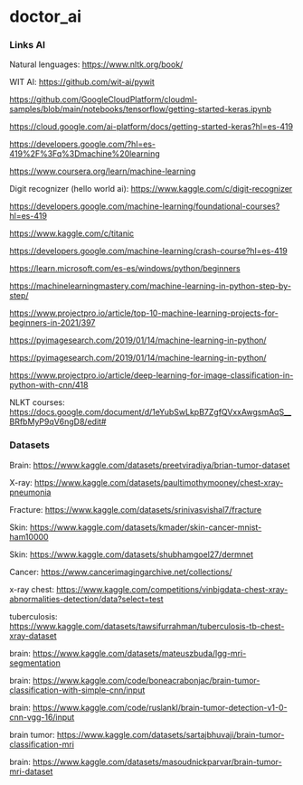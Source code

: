 # doctor_ai

### Links AI

Natural lenguages: https://www.nltk.org/book/

WIT AI: https://github.com/wit-ai/pywit

https://github.com/GoogleCloudPlatform/cloudml-samples/blob/main/notebooks/tensorflow/getting-started-keras.ipynb

https://cloud.google.com/ai-platform/docs/getting-started-keras?hl=es-419

https://developers.google.com/?hl=es-419%2F%3Fq%3Dmachine%20learning

https://www.coursera.org/learn/machine-learning

Digit recognizer (hello world ai): https://www.kaggle.com/c/digit-recognizer

https://developers.google.com/machine-learning/foundational-courses?hl=es-419

https://www.kaggle.com/c/titanic

https://developers.google.com/machine-learning/crash-course?hl=es-419

https://learn.microsoft.com/es-es/windows/python/beginners

https://machinelearningmastery.com/machine-learning-in-python-step-by-step/

https://www.projectpro.io/article/top-10-machine-learning-projects-for-beginners-in-2021/397

https://pyimagesearch.com/2019/01/14/machine-learning-in-python/

https://pyimagesearch.com/2019/01/14/machine-learning-in-python/

https://www.projectpro.io/article/deep-learning-for-image-classification-in-python-with-cnn/418

NLKT courses: https://docs.google.com/document/d/1eYubSwLkpB7ZgfQVxxAwgsmAqS__BRfbMyP9qV6ngD8/edit#

### Datasets

Brain: https://www.kaggle.com/datasets/preetviradiya/brian-tumor-dataset

X-ray: https://www.kaggle.com/datasets/paultimothymooney/chest-xray-pneumonia

Fracture: https://www.kaggle.com/datasets/srinivasvishal7/fracture

Skin: https://www.kaggle.com/datasets/kmader/skin-cancer-mnist-ham10000

Skin: https://www.kaggle.com/datasets/shubhamgoel27/dermnet

Cancer: https://www.cancerimagingarchive.net/collections/

x-ray chest: https://www.kaggle.com/competitions/vinbigdata-chest-xray-abnormalities-detection/data?select=test

tuberculosis: https://www.kaggle.com/datasets/tawsifurrahman/tuberculosis-tb-chest-xray-dataset

brain: https://www.kaggle.com/datasets/mateuszbuda/lgg-mri-segmentation

brain: https://www.kaggle.com/code/boneacrabonjac/brain-tumor-classification-with-simple-cnn/input

brain: https://www.kaggle.com/code/ruslankl/brain-tumor-detection-v1-0-cnn-vgg-16/input

brain tumor: https://www.kaggle.com/datasets/sartajbhuvaji/brain-tumor-classification-mri

brain: https://www.kaggle.com/datasets/masoudnickparvar/brain-tumor-mri-dataset

